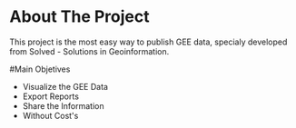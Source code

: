 # About The Project

This project is the most easy way to publish GEE data, specialy developed from Solved - Solutions in Geoinformation.

#Main Objetives
- Visualize the GEE Data
- Export Reports
- Share the Information
- Without Cost's



